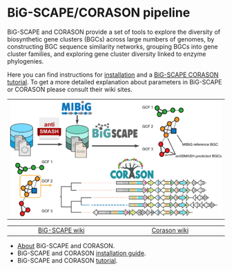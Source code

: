 # BiG-SCAPE/CORASON pipeline  
BiG-SCAPE and CORASON provide a set of tools to explore the diversity of biosynthetic gene clusters (BGCs) across large numbers of genomes, by constructing BGC sequence similarity networks, grouping BGCs into gene cluster families, and exploring gene cluster diversity linked to enzyme phylogenies.   

Here you can find instructions for [installation](pages/installation.md) and a [BiG-SCAPE CORASON tutorial](pages/examples.md). To get a more detailed explanation about parameters in BiG-SCAPE or CORASON please consult their wiki sites.  

<table border="0">
   <tr>
      <td> <img src="images/bigscape_corason.png" alt="corason" width="600px"/>  </td>
   </tr>
<table border="0">
<tr align="center" >
   <td style="vertical-align: middle" align="center" width="300px">
    <a href="https://git.wageningenur.nl/medema-group/BiG-SCAPE/wikis/home"> BiG-SCAPE wiki</a>
   </td>
   
   <td style="vertical-align: middle" align="center" width="300px">
    <a href="https://github.com/nselem/corason/wiki"> Corason wiki</a>
   </td>
   
   </tr>
   </table>
</table>

- [About](pages/whatIs.md) BiG-SCAPE and CORASON.
- BiG-SCAPE and CORASON [installation guide](pages/installation.md).
- BiG-SCAPE and CORASON [tutorial](pages/examples.md).
